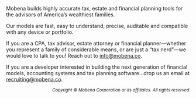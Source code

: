 Mobena builds highly accurate tax, estate and financial planning tools for the advisors of America’s wealthiest families.

Our models are fast, easy to understand, precise, auditable and compatible with any device or portfolio.

If you are a CPA, tax advisor, estate attorney or financial planner—whether you represent a family of considerable means, or are just a “tax nerd”—we would love to talk to you! Reach out to info@mobena.co.

If you are a developer interested in building the next generation of financial models, accounting systems and tax planning software…drop us an email at recruiting@mobena.co.

<div align="right"><sub><i>Copyright © Mobena Corporation or its affiliates. All rights reserved.</i></sub></div>